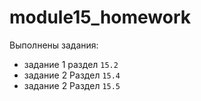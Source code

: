 # module15_homework


Выполнены задания:
 
- задание 1 раздел `15.2`
- задание 2 Раздел `15.4`
- задание 2 Раздел `15.5`
